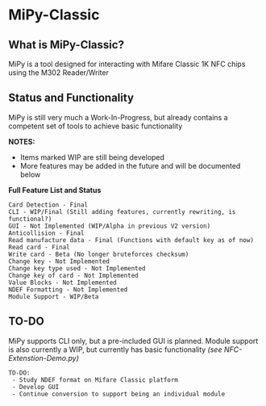 # MiPy-Classic
## What is MiPy-Classic?
MiPy is a tool designed for interacting with Mifare Classic 1K NFC chips using the M302 Reader/Writer
## Status and Functionality
MiPy is still very much a Work-In-Progress, but already contains a competent set of tools to achieve basic functionality

**NOTES:**
 - Items marked WIP are still being developed
 - More features may be added in the future and will be documented below

**Full Feature List and Status**
```
Card Detection - Final
CLI - WIP/Final (Still adding features, currently rewriting, is functional?)
GUI - Not Implemented (WIP/Alpha in previous V2 version)
Anticollision - Final
Read manufacture data - Final (Functions with default key as of now)
Read card - Final
Write card - Beta (No longer bruteforces checksum)
Change key - Not Implemented
Change key type used - Not Implemented
Change key of card - Not Implemented
Value Blocks - Not Implemented
NDEF Formatting - Not Implemented
Module Support - WIP/Beta
```
## TO-DO
MiPy supports CLI only, but a pre-included GUI is planned. Module support is also currently a WIP, but currently has basic functionality *(see NFC-Extenstion-Demo.py)*
```
TO-DO:
 - Study NDEF format on Mifare Classic platform
 - Develop GUI
 - Continue conversion to support being an individual module
```
